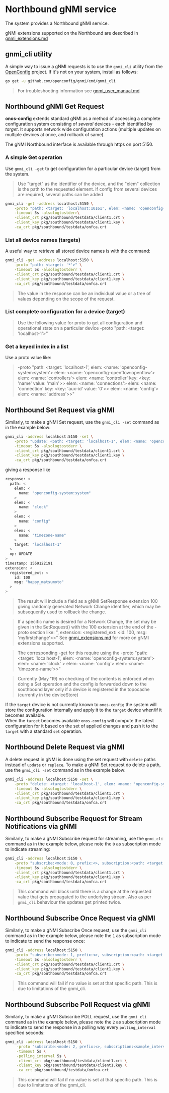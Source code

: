 # Northbound gNMI service
The system provides a Northbound gNMI service.

gNMI extensions supported on the Northbound are described in [gnmi_extensions.md](./gnmi_extensions.md) 

## gnmi_cli utility
A simple way to issue a gNMI requests is to use the `gnmi_cli` utility from
the [OpenConfig](https://github.com/openconfig/gnmi) project. If it's not on your system, install as follows:
```bash
go get -u github.com/openconfig/gnmi/cmd/gnmi_cli
```
> For troubleshooting information see [gnmi_user_manual.md](https://github.com/onosproject/simulators/blob/master/docs/gnmi/gnmi_user_manual.md)

## Northbound gNMI Get Request 
__onos-config__ extends standard gNMI as a method of accessing a complete
configuration system consisting of *several* devices - each identified by _target_.
It supports network wide configuration actions (multiple 
updates on multiple devices at once, and rollback of same).

The gNMI Northbound interface is available through https on port 5150.

### A simple Get operation
Use `gnmi_cli -get` to get configuration for a particular device (target) from the system.
> Use "target" as the identifier of the device, and the "elem" collection is the path to the requested element.
> If config from several devices are required, several paths can be added
```bash
gnmi_cli -get -address localhost:5150 \
    -proto "path: <target: 'localhost:10161', elem: <name: 'openconfig-system:system'> elem: <name: 'clock' > elem: <name: 'config'> elem: <name: 'timezone-name'>>" \
    -timeout 5s -alsologtostderr\
    -client_crt pkg/southbound/testdata/client1.crt \
    -client_key pkg/southbound/testdata/client1.key \
    -ca_crt pkg/southbound/testdata/onfca.crt
```

### List all device names (targets)
A useful way to retrieve all stored device names is with the command:
```bash
gnmi_cli -get -address localhost:5150 \
    -proto "path: <target: '*'>" \
    -timeout 5s -alsologtostderr \
    -client_crt pkg/southbound/testdata/client1.crt \
    -client_key pkg/southbound/testdata/client1.key \
    -ca_crt pkg/southbound/testdata/onfca.crt
```

> The value in the response can be an individual value or a tree of values depending
> on the scope of the request.

### List complete configuration for a device (target)
>Use the following value for proto to get all configuration and operational state on a particular device
>    -proto "path: <target: 'localhost-1'>"

### Get a keyed index in a list
Use a proto value like:
>    -proto "path: <target: 'localhost-1',
>         elem: <name: 'openconfig-system:system'>
>         elem: <name: 'openconfig-openflow:openflow'> elem: <name: 'controllers'>
>         elem: <name: 'controller' key: <key: 'name' value: 'main'>>
>         elem: <name: 'connections'> elem: <name: 'connection' key: <key: 'aux-id' value: '0'>>
>         elem: <name: 'config'> elem: <name: 'address'>>"

## Northbound Set Request via gNMI
Similarly, to make a gNMI Set request, use the `gnmi_cli -set` command as in the example below:

```bash
gnmi_cli -address localhost:5150 -set \
    -proto "update: <path: <target: 'localhost-1', elem: <name: 'openconfig-system:system'> elem: <name: 'clock' > elem: <name: 'config'> elem: <name: 'timezone-name'>> val: <string_val: 'Europe/Paris'>>" \
    -timeout 5s -alsologtostderr \
    -client_crt pkg/southbound/testdata/client1.crt \
    -client_key pkg/southbound/testdata/client1.key \
    -ca_crt pkg/southbound/testdata/onfca.crt
```
giving a response like
```bash
response: <
  path: <
    elem: <
      name: "openconfig-system:system"
    >
    elem: <
      name: "clock"
    >
    elem: <
      name: "config"
    >
    elem: <
      name: "timezone-name"
    >
    target: "localhost-1"
  >
  op: UPDATE
>
timestamp: 1559122191
extension: <
  registered_ext: <
    id: 100
    msg: "happy_matsumoto"
  >
>
```

> The result will include a field as a gNMI SetResponse extension 100
> giving randomly generated Network Change identifier, which may be subsequently used
> to rollback the change.

> If a specific name is desired for a Network Change, the set may be given in the
SetRequest() with the 100 extension at the end of the -proto section like:
> ", extension: <registered_ext: <id: 100, msg: 'myfirstchange'>>"
> See [gnmi_extensions.md](./gnmi_extensions.md) for more on gNMI extensions supported.

> The corresponding -get for this require using the -proto
> "path: <target: 'localhost-1', elem: <name: 'openconfig-system:system'> elem: <name: 'clock' > elem: <name: 'config'> elem: <name: 'timezone-name'>>"

> Currently (May '19) no checking of the contents is enforced when doing a Set operation
> and the config is forwarded down to the southbound layer only if a device is registered
> in the topocache (currently in the deviceStore)

If the `target` device is not currently known to `onos-config` the system will store the configuration internally and apply
it to the `target` device when/if it becomes available.  
When the `target` becomes available `onos-config` will compute the latest configuration for it based on the set of 
applied changes and push it to the `target` with a standard `set` operation. 

## Northbound Delete Request via gNMI
A delete request in gNMI is done using the set request with `delete` paths instead of `update` or `replace`.
To make a gNMI Set request do delete a path, use the `gnmi_cli -set` command as in the example below:

```bash
gnmi_cli -address localhost:5150 -set \
    -proto "delete: <target: 'localhost-1', elem: <name: 'openconfig-system:system'> elem: <name: 'clock' > elem: <name: 'config'> elem: <name: 'timezone-name'>>" \
    -timeout 5s -alsologtostderr \
    -client_crt pkg/southbound/testdata/client1.crt \
    -client_key pkg/southbound/testdata/client1.key \
    -ca_crt pkg/southbound/testdata/onfca.crt
```

## Northbound Subscribe Request for Stream Notifications via gNMI
Similarly, to make a gNMI Subscribe request for streaming, use the `gnmi_cli` command as in the example below, 
please note the `0` as subscription mode to indicate streaming:

```bash
gnmi_cli -address localhost:5150 \
    -proto "subscribe:<mode: 0, prefix:<>, subscription:<path: <target: 'localhost-1', elem: <name: 'openconfig-system:system'> elem: <name: 'clock' > elem: <name: 'config'> elem: <name: 'timezone-name'>>>>" \
    -timeout 5s -alsologtostderr \
    -client_crt pkg/southbound/testdata/client1.crt \
    -client_key pkg/southbound/testdata/client1.key \
    -ca_crt pkg/southbound/testdata/onfca.crt
```

> This command will block until there is a change at the requested value that gets
> propagated to the underlying stream. Also as per `gnmi_cli` behaviour the updates get printed twice. 

## Northbound Subscribe Once Request via gNMI
Similarly, to make a gNMI Subscribe Once request, use the `gnmi_cli` command as in the example below, 
please note the `1` as subscription mode to indicate to send the response once:

```bash
gnmi_cli -address localhost:5150 \
    -proto "subscribe:<mode: 1, prefix:<>, subscription:<path: <target: 'localhost-1', elem: <name: 'openconfig-system:system'> elem: <name: 'clock' > elem: <name: 'config'> elem: <name: 'timezone-name'>>>>" \
    -timeout 5s -alsologtostderr \
    -client_crt pkg/southbound/testdata/client1.crt \
    -client_key pkg/southbound/testdata/client1.key \
    -ca_crt pkg/southbound/testdata/onfca.crt
```

> This command will fail if no value is set at that specific path. This is due to limitations of the gnmi_cli.

## Northbound Subscribe Poll Request via gNMI
Similarly, to make a gNMI Subscribe POLL request, use the `gnmi_cli` command as in the example below, 
please note the `2` as subscription mode to indicate to send the response in a polling way every `polling_interval` specified seconds:

```bash
gnmi_cli -address localhost:5150 \
     -proto "subscribe:<mode: 2, prefix:<>, subscription:<sample_interval: 5, path: <target: 'localhost-1', elem: <name: 'openconfig-system:system'> elem: <name: 'clock' > elem: <name: 'config'> elem: <name: 'timezone-name'>>>>" \
     -timeout 5s \
     -polling_interval 5s \
     -client_crt pkg/southbound/testdata/client1.crt \
     -client_key pkg/southbound/testdata/client1.key \
     -ca_crt pkg/southbound/testdata/onfca.crt
```
> This command will fail if no value is set at that specific path. This is due to limitations of the gnmi_cli.
